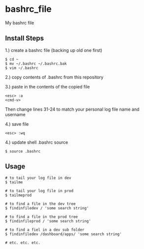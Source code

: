 # bashrc_file
My bashrc file

## Install Steps 

1.) create a bashrc file (backing up old one first)
```shell
$ cd ~
$ mv ~/.bashrc ~/.bashrc.bak   
$ vim ~/.bashrc
``` 

2.) 
copy contents of .bashrc from this repository

3.) paste in the contents of the copied file 
```
<esc> :a 
<cmd-v>
``` 
Then change lines 31-24 to match your personal log file name and username

4.) save file
```
<esc> :wq
``` 

4.) update shell .bashrc source
```shell
$ source .bashrc 
```

## Usage
```shell 
# to tail your log file in dev
$ tailme 

# to tail your log file in prod 
$ tailmeprod

# to find a file in the dev tree 
$ findinfiledev / 'some search string' 

# to find a file in the prod tree 
$ findinfileprod / 'some search string'

# to find a fiel in a dev sub folder 
$ findinfiledev /dashboard/apps/ 'some search string' 

# etc. etc. etc.
```
